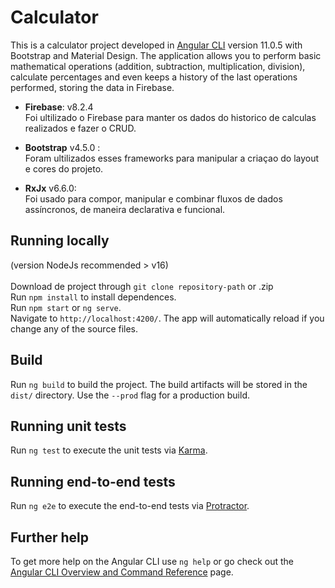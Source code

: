 # Calculator

This is a calculator project developed in [Angular CLI](https://github.com/angular/angular-cli) version 11.0.5 with Bootstrap and Material Design. The application allows you to perform basic mathematical operations (addition, subtraction, multiplication, division), calculate percentages and even keeps a history of the last operations performed, storing the data in Firebase.

- <b>Firebase</b>: v8.2.4<br>
Foi ultilizado o Firebase para manter os dados do historico de calculas realizados e fazer o CRUD.<br>

- <b>Bootstrap</b> v4.5.0 :<br>
Foram ultilizados esses frameworks para manipular a criaçao do layout e cores do projeto.<br>

- <b>RxJx</b> v6.6.0:<br>
Foi usado para compor, manipular e combinar fluxos de dados assíncronos, de maneira declarativa e funcional.<br>

## Running locally

(version NodeJs recommended > v16)<br><br>
Download de project through `git clone repository-path` or .zip<br>
Run `npm install` to install dependences.<br>
Run `npm start` or `ng serve`.<br>
Navigate to `http://localhost:4200/`. The app will automatically reload if you change any of the source files.

## Build

Run `ng build` to build the project. The build artifacts will be stored in the `dist/` directory. Use the `--prod` flag for a production build.

## Running unit tests

Run `ng test` to execute the unit tests via [Karma](https://karma-runner.github.io).

## Running end-to-end tests

Run `ng e2e` to execute the end-to-end tests via [Protractor](http://www.protractortest.org/).

## Further help

To get more help on the Angular CLI use `ng help` or go check out the [Angular CLI Overview and Command Reference](https://angular.io/cli) page.
